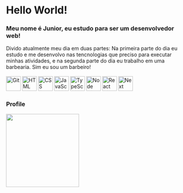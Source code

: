 # Hello World!
### Meu nome é Junior, eu estudo para ser um desenvolvedor web!

Divido atualmente meu dia em duas partes: Na primeira parte do dia eu estudo e me desenvolvo nas tencnologias que preciso para executar minhas atividades, e na segunda parte do dia eu trabalho em uma barbearia. 
Sim eu sou um barbeiro!<br/><br/>
  <img alt="Git" src="https://cdn.jsdelivr.net/gh/devicons/devicon/icons/git/git-original.svg" width=40 height=40 /> <img alt="HTML" src="https://cdn.jsdelivr.net/gh/devicons/devicon/icons/html5/html5-original.svg" width=40 height=40 /> <img alt="CSS" src="https://cdn.jsdelivr.net/gh/devicons/devicon/icons/css3/css3-original.svg" width=40 height=40 /> <img alt="JavaScript" src="https://cdn.jsdelivr.net/gh/devicons/devicon/icons/javascript/javascript-original.svg" width=40 height=40 /> <img alt="TypeScript" src="https://cdn.jsdelivr.net/gh/devicons/devicon/icons/typescript/typescript-original.svg" width=40 height=40 /> <img alt="Node" src="https://cdn.jsdelivr.net/gh/devicons/devicon/icons/nodejs/nodejs-original.svg" width=40 height=40 /> <img alt="React" src="https://cdn.jsdelivr.net/gh/devicons/devicon/icons/react/react-original.svg" width=40 height=40 /> <img alt="Next" src="https://cdn.jsdelivr.net/gh/devicons/devicon/icons/nextjs/nextjs-original.svg" width=40 height=40 />
  
 ### Profile
  <img src="https://github-readme-stats.vercel.app/api?username=junior-leandro&show_icons=true&theme=buefy&include_all_commits=true&count_private=true" height=200em />

  
  
